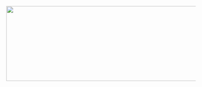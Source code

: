 <p align="center">
<img src="https://media.giphy.com/media/W3U8xxxkL9AYpPiheT/giphy.gif" width="5000" height="200" >
</p>
